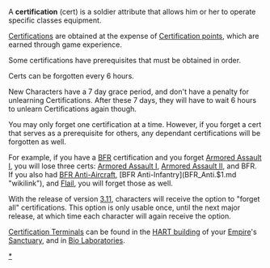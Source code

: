 A **certification** (cert) is a soldier attribute that allows him or her
to operate specific classes equipment.

[Certifications](Certifications.md "wikilink") are obtained at the expense
of [Certification points](Certification_points.md "wikilink"), which are
earned through game experience.

Some certifications have prerequisites that must be obtained in order.

Certs can be forgotten every 6 hours.

New Characters have a 7 day grace period, and don't have a penalty for
unlearning Certifications. After these 7 days, they will have to wait 6
hours to unlearn Certifications again though.

You may only forget one certification at a time. However, if you forget
a cert that serves as a prerequisite for others, any dependant
certifications will be forgotten as well.

For example, if you have a [BFR](BFR.md "wikilink") certification and you
forget [Armored Assault I](Armored_Assault_I.md "wikilink"), you will lose
three certs: [Armored Assault I](Armored_Assault_I.md "wikilink"), [Armored
Assault II](Armored_Assault_II.md "wikilink"), and BFR. If you also had
[BFR Anti-Aircraft](BFR_Anti.$1.md "wikilink"), [BFR
Anti-Infantry](BFR_Anti.$1.md "wikilink"), and
[Flail](Flail.md "wikilink"), you will forget those as well.

With the release of version [3.11](3.md.11 "wikilink"), characters will
receive the option to "forget all" certifications. This option is only
usable once, until the next major release, at which time each character
will again receive the option.

[Certification Terminals](Certification_Terminal.md "wikilink") can be
found in the [HART building](HART_building.md "wikilink") of your
[Empire](Empire.md "wikilink")'s [Sanctuary](Sanctuary.md "wikilink"), and in
[Bio Laboratories](Bio_Laboratory.md "wikilink").

[\*](Category:Certification.md "wikilink")

